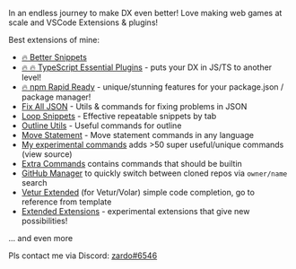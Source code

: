 In an endless journey to make DX even better! Love making web games at scale and VSCode Extensions & plugins!

Best extensions of mine:

- [:fire: Better Snippets](https://github.com/zardoy/vscode-better-snippets)
- [:fire: :fire: TypeScript Essential Plugins](https://github.com/zardoy/typescript-vscode-plugins) - puts your DX in JS/TS to another level!
- [:fire: npm Rapid Ready](https://github.com/zardoy/npm-the-fastest) - unique/stunning features for your package.json / package manager!
- [Fix All JSON](https://github.com/zardoy/vscode-fix-all-json) - Utils & commands for fixing problems in JSON
- [Loop Snippets](https://github.com/zardoy/vscode-loop-snippets) - Effective repeatable snippets by tab
- [Outline Utils](https://github.com/zardoy/vscode-outline-utils) - Useful commands for outline
- [Move Statement](https://github.com/zardoy/vscode-move-statement) - Move statement commands in any language
- [My experimental commands](https://github.com/zardoy/vscode-experiments) adds >50 super useful/unique commands (view source)
- [Extra Commands](https://github.com/zardoy/extra-commands) contains commands that should be builtin
- [GitHub Manager](https://github.com/zardoy/github-manager) to quickly switch between cloned repos via `owner/name` search
- [Vetur Extended](https://github.com/zardoy/vetur-extended) (for Vetur/Volar) simple code completion, go to reference from template
- [Extended Extensions](https://github.com/zardoy/vscode-patches) - experimental extensions that give new possibilities!

... and even more

Pls contact me via Discord: [zardo#6546](https://discord.com/users/zardo#6546)
